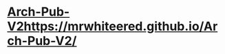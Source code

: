 # [Arch-Pub-V2](https://mrwhiteered.github.io/Arch-Pub-V2/)https://mrwhiteered.github.io/Arch-Pub-V2/
